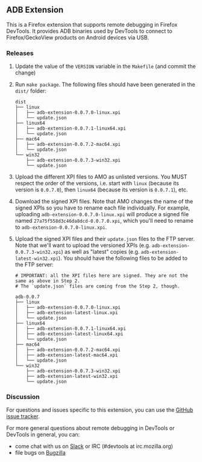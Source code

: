 ## ADB Extension

This is a Firefox extension that supports remote debugging in Firefox DevTools.
It provides ADB binaries used by DevTools to connect to Firefox/GeckoView products on Android devices via USB.

### Releases

1. Update the value of the `VERSION` variable in the `Makefile` (and commit the change)
2. Run `make package`. The following files should have been generated in the `dist/` folder:

    ```
    dist
    ├── linux
    │   ├── adb-extension-0.0.7.0-linux.xpi
    │   └── update.json
    ├── linux64
    │   ├── adb-extension-0.0.7.1-linux64.xpi
    │   └── update.json
    ├── mac64
    │   ├── adb-extension-0.0.7.2-mac64.xpi
    │   └── update.json
    └── win32
        ├── adb-extension-0.0.7.3-win32.xpi
        └── update.json
    ```

3. Upload the different XPI files to AMO as unlisted versions. You MUST respect the order of the versions, i.e. start with `linux` (because its version is `0.0.7.0`), then `linux64` (because its version is `0.0.7.1`), etc.
4. Download the signed XPI files. Note that AMO changes the name of the signed XPIs so you have to rename each file individually. For example, uploading `adb-extension-0.0.7.0-linux.xpi` will produce a signed file named `27a75f558d3c46da8dcd-0.0.7.0.xpi`, which you'll need to rename to `adb-extension-0.0.7.0-linux.xpi`.
5. Upload the signed XPI files and their `update.json` files to the FTP server.  Note that we'll want to upload the versioned XPIs (e.g. `adb-extension-0.0.7.3-win32.xpi`) as well as "latest" copies (e.g. `adb-extension-latest-win32.xpi`). You should have the following files to be added to the FTP server:

    ```
    # IMPORTANT: all the XPI files here are signed. They are not the same as above in Step 2.
    # The `update.json` files are coming from the Step 2, though.

    adb-0.0.7
    ├── linux
    │   ├── adb-extension-0.0.7.0-linux.xpi
    │   ├── adb-extension-latest-linux.xpi
    │   └── update.json
    ├── linux64
    │   ├── adb-extension-0.0.7.1-linux64.xpi
    │   ├── adb-extension-latest-linux64.xpi
    │   └── update.json
    ├── mac64
    │   ├── adb-extension-0.0.7.2-mac64.xpi
    │   ├── adb-extension-latest-mac64.xpi
    │   └── update.json
    └── win32
        ├── adb-extension-0.0.7.3-win32.xpi
        ├── adb-extension-latest-win32.xpi
        └── update.json
    ```

### Discussion

For questions and issues specific to this extension, you can use the [GitHub issue tracker](https://github.com/mozilla/devtools-adb-extension/issues).

For more general questions about remote debugging in DevTools or DevTools in general, you can:
- come chat with us on [Slack](https://devtools-html-slack.herokuapp.com/) or IRC (#devtools at irc.mozilla.org)
- file bugs on [Bugzilla](https://bugzilla.mozilla.org/enter_bug.cgi?product=DevTools)

